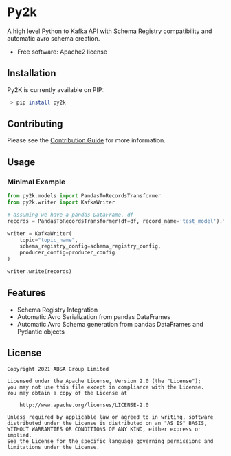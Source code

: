 # Py2k

A high level Python to Kafka API with Schema Registry compatibility and automatic avro schema creation.

- Free software: Apache2 license

## Installation

Py2K is currently available on PIP:

```bash
 > pip install py2k
```

## Contributing

Please see the [Contribution Guide](.github/CONTRIBUTING.md) for more information.

## Usage

### Minimal Example

```python
from py2k.models import PandasToRecordsTransformer
from py2k.writer import KafkaWriter

# assuming we have a pandas DataFrame, df
records = PandasToRecordsTransformer(df=df, record_name='test_model').from_pandas()

writer = KafkaWriter(
    topic="topic_name",
    schema_registry_config=schema_registry_config,
    producer_config=producer_config
)

writer.write(records)
```

## Features

- Schema Registry Integration
- Automatic Avro Serialization from pandas DataFrames
- Automatic Avro Schema generation from pandas DataFrames and Pydantic objects

## License

    Copyright 2021 ABSA Group Limited

    Licensed under the Apache License, Version 2.0 (the "License");
    you may not use this file except in compliance with the License.
    You may obtain a copy of the License at

        http://www.apache.org/licenses/LICENSE-2.0

    Unless required by applicable law or agreed to in writing, software
    distributed under the License is distributed on an "AS IS" BASIS,
    WITHOUT WARRANTIES OR CONDITIONS OF ANY KIND, either express or implied.
    See the License for the specific language governing permissions and
    limitations under the License.

